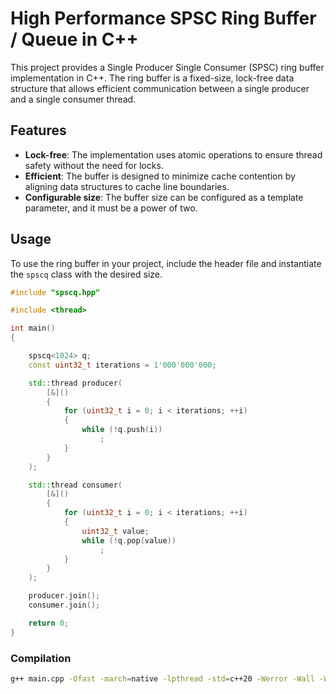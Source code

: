 # High Performance SPSC Ring Buffer / Queue in C++

This project provides a Single Producer Single Consumer (SPSC) ring buffer implementation in C++. The ring buffer is a fixed-size, lock-free data structure that allows efficient communication between a single producer and a single consumer thread.

## Features

- **Lock-free**: The implementation uses atomic operations to ensure thread safety without the need for locks.
- **Efficient**: The buffer is designed to minimize cache contention by aligning data structures to cache line boundaries.
- **Configurable size**: The buffer size can be configured as a template parameter, and it must be a power of two.


## Usage

To use the ring buffer in your project, include the header file and instantiate the `spscq` class with the desired size.

```cpp
#include "spscq.hpp"

#include <thread>

int main()
{

    spscq<1024> q;
    const uint32_t iterations = 1'000'000'000;

    std::thread producer(
        [&]()
        {
            for (uint32_t i = 0; i < iterations; ++i)
            {
                while (!q.push(i))
                    ;
            }
        }
    );

    std::thread consumer(
        [&]()
        {
            for (uint32_t i = 0; i < iterations; ++i)
            {
                uint32_t value;
                while (!q.pop(value))
                    ;
            }
        }
    );

    producer.join();
    consumer.join();

    return 0;
}
```

### Compilation


```bash
g++ main.cpp -Ofast -march=native -lpthread -std=c++20 -Werror -Wall -Wno-interference-size
```